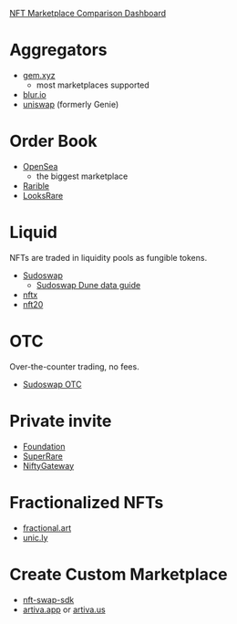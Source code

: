 
[NFT Marketplace Comparison Dashboard](https://dune.com/jhackworth/nftmarketplace)

# Aggregators
- [gem.xyz](https://www.gem.xyz/)
	- most marketplaces supported
- [blur.io](https://blur.io/)
- [uniswap](https://app.uniswap.org/#/nfts) (formerly Genie)

# Order Book
- [OpenSea](https://opensea.io/)
	- the biggest marketplace
- [Rarible](https://rarible.com/)
- [LooksRare](https://looksrare.org/)

# Liquid
NFTs are traded in liquidity pools as fungible tokens.

- [Sudoswap](http://sudoswap.xyz/)
	- [Sudoswap Dune data guide](https://twitter.com/andrewhong5297/status/1562539357981925377)
- [nftx](https://nftx.io/)
- [nft20](https://nft20.io/)

# OTC
Over-the-counter trading, no fees.
- [Sudoswap OTC](https://otc.sudoswap.xyz/)

# Private invite
- [Foundation](https://foundation.app/)
- [SuperRare](https://superrare.com/)
- [NiftyGateway](https://www.niftygateway.com/)

# Fractionalized NFTs
- [fractional.art](https://fractional.art/)
- [unic.ly](https://www.unic.ly/)

# Create Custom Marketplace
- [nft-swap-sdk](https://github.com/trader-xyz/nft-swap-sdk)
- [artiva.app](https://artiva.app/) or [artiva.us](https://www.artiva.us/)